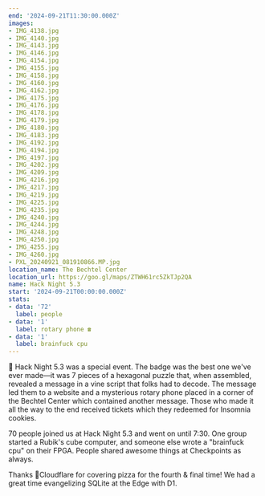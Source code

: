```yaml
---
end: '2024-09-21T11:30:00.000Z'
images:
- IMG_4138.jpg
- IMG_4140.jpg
- IMG_4143.jpg
- IMG_4146.jpg
- IMG_4154.jpg
- IMG_4155.jpg
- IMG_4158.jpg
- IMG_4160.jpg
- IMG_4162.jpg
- IMG_4175.jpg
- IMG_4176.jpg
- IMG_4178.jpg
- IMG_4179.jpg
- IMG_4180.jpg
- IMG_4183.jpg
- IMG_4192.jpg
- IMG_4194.jpg
- IMG_4197.jpg
- IMG_4202.jpg
- IMG_4209.jpg
- IMG_4216.jpg
- IMG_4217.jpg
- IMG_4219.jpg
- IMG_4225.jpg
- IMG_4235.jpg
- IMG_4240.jpg
- IMG_4244.jpg
- IMG_4248.jpg
- IMG_4250.jpg
- IMG_4255.jpg
- IMG_4260.jpg
- PXL_20240921_081910866.MP.jpg
location_name: The Bechtel Center
location_url: https://goo.gl/maps/ZTWH61rc5ZkTJp2QA
name: Hack Night 5.3
start: '2024-09-21T00:00:00.000Z'
stats:
- data: '72'
  label: people
- data: '1'
  label: rotary phone ☎️
- data: '1'
  label: brainfuck cpu
---
```


🌿 Hack Night 5.3 was a special event. The badge was the best one we've ever made—it was 7 pieces of a hexagonal puzzle that, when assembled, revealed a message in a vine script that folks had to decode. The message led them to a website and a mysterious rotary phone placed in a corner of the Bechtel Center which contained another message. Those who made it all the way to the end received tickets which they redeemed for Insomnia cookies.

70 people joined us at Hack Night 5.3 and went on until 7:30. One group started a Rubik's cube computer, and someone else wrote a "brainfuck cpu" on their FPGA. People shared awesome things at Checkpoints as always.

Thanks 🧡Cloudflare for covering pizza for the fourth & final time! We had a great time evangelizing SQLite at the Edge with D1.